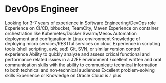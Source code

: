 # DevOps Engineer


Looking for 3-7 years of experience  in Software Engineering/DevOps role
Experience on CI/CD, bitbucket, TeamCity, Maven
Experience on container orchestration like Kubernetes/Docker Swarm/Mesos
Automation deployment and configuration in Linux environment
Knowledge of deploying micro services/RESTful services on cloud
Experience in scripting tools (shell scripting, awk, sed)
Git, SVN, or similar version control experience
Ability to quickly analyze and assess critical functional and performance related issues in a J2EE environment
Excellent written and oral communication skills with the ability to communicate technical information to both technical and non-technical audiences
Excellent problem-solving skills
Experience or Knowledge on Oracle Cloud is a plus
